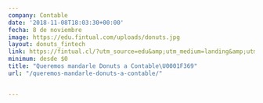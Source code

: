 ```yaml
---
company: Contable
date: '2018-11-08T18:03:30+00:00'
fecha: 8 de noviembre
image: https://edu.fintual.com/uploads/donuts.jpg
layout: donuts_fintech
link: https://fintual.cl/?utm_source=edu&amp;utm_medium=landing&amp;utm_campaign=pizzas
minimum: desde $0
title: "Queremos mandarle Donuts a Contable\U0001F369"
url: "/queremos-mandarle-donuts-a-contable/"


---
```

